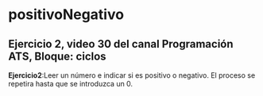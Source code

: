 # positivoNegativo
## Ejercicio 2, video 30 del canal Programación ATS, Bloque: ciclos
**Ejercicio2**:Leer un número e indicar si es positivo o negativo. El proceso se repetira hasta que se introduzca un 0.
